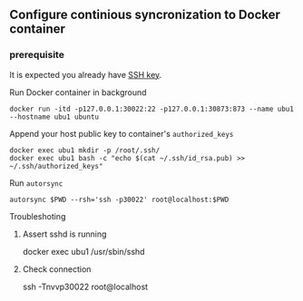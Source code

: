 ## Configure continious syncronization to Docker container
###  prerequisite
It is expected you already have [SSH key](https://www.ssh.com/ssh/keygen/).

Run Docker container in background

    docker run -itd -p127.0.0.1:30022:22 -p127.0.0.1:30873:873 --name ubu1 --hostname ubu1 ubuntu

Append your host public key to container's `authorized_keys`

    docker exec ubu1 mkdir -p /root/.ssh/
    docker exec ubu1 bash -c "echo $(cat ~/.ssh/id_rsa.pub) >> ~/.ssh/authorized_keys"

Run `autorsync`

    autorsync $PWD --rsh='ssh -p30022' root@localhost:$PWD


Troubleshoting

1. Assert sshd is running

    docker exec ubu1 /usr/sbin/sshd
    
2. Check connection

    ssh -Tnvvp30022 root@localhost
